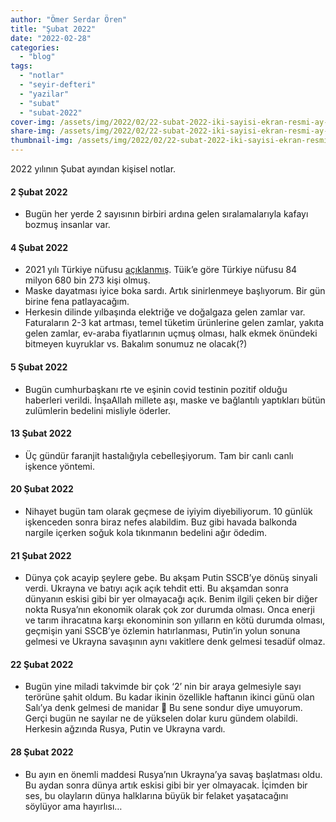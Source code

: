 ```yaml
---
author: "Ömer Serdar Ören"
title: "Şubat 2022"
date: "2022-02-28"
categories: 
  - "blog"
tags: 
  - "notlar"
  - "seyir-defteri"
  - "yazilar"
  - "subat"
  - "subat-2022"
cover-img: /assets/img/2022/02/22-subat-2022-iki-sayisi-ekran-resmi-ay-576x1024-1.jpeg
share-img: /assets/img/2022/02/22-subat-2022-iki-sayisi-ekran-resmi-ay-576x1024-1.jpeg
thumbnail-img: /assets/img/2022/02/22-subat-2022-iki-sayisi-ekran-resmi-ay-576x1024-1.jpeg
---
```


2022 yılının Şubat ayından kişisel notlar.

#### 2 Şubat 2022

- Bugün her yerde 2 sayısının birbiri ardına gelen sıralamalarıyla kafayı bozmuş insanlar var.

#### 4 Şubat 2022

- 2021 yılı Türkiye nüfusu [açıklanmış](https://data.tuik.gov.tr/Bulten/Index?p=Adrese-Dayali-Nufus-Kayit-Sistemi-Sonuclari-2021-45500). Tüik’e göre Türkiye nüfusu 84 milyon 680 bin 273 kişi olmuş.
- Maske dayatması iyice boka sardı. Artık sinirlenmeye başlıyorum. Bir gün birine fena patlayacağım.
- Herkesin dilinde yılbaşında elektriğe ve doğalgaza gelen zamlar var. Faturaların 2-3 kat artması, temel tüketim ürünlerine gelen zamlar, yakıta gelen zamlar, ev-araba fiyatlarının uçmuş olması, halk ekmek önündeki bitmeyen kuyruklar vs. Bakalım sonumuz ne olacak(?)

#### 5 Şubat 2022

- Bugün cumhurbaşkanı rte ve eşinin covid testinin pozitif olduğu haberleri verildi. İnşaAllah millete aşı, maske ve bağlantılı yaptıkları bütün zulümlerin bedelini misliyle öderler.

#### 13 Şubat 2022

- Üç gündür faranjit hastalığıyla cebelleşiyorum. Tam bir canlı canlı işkence yöntemi.

#### 20 Şubat 2022

- Nihayet bugün tam olarak geçmese de iyiyim diyebiliyorum. 10 günlük işkenceden sonra biraz nefes alabildim. Buz gibi havada balkonda nargile içerken soğuk kola tıkınmanın bedelini ağır ödedim.

#### 21 Şubat 2022

- Dünya çok acayip şeylere gebe. Bu akşam Putin SSCB’ye dönüş sinyali verdi. Ukrayna ve batıyı açık açık tehdit etti. Bu akşamdan sonra dünyanın eskisi gibi bir yer olmayacağı açık. Benim ilgili çeken bir diğer nokta Rusya’nın ekonomik olarak çok zor durumda olması. Onca enerji ve tarım ihracatına karşı ekonominin son yılların en kötü durumda olması, geçmişin yani SSCB’ye özlemin hatırlanması, Putin’in yolun sonuna gelmesi ve Ukrayna savaşının aynı vakitlere denk gelmesi tesadüf olmaz.

#### 22 Şubat 2022

- Bugün yine miladi takvimde bir çok ‘2’ nin bir araya gelmesiyle sayı terörüne şahit oldum. Bu kadar ikinin özellikle haftanın ikinci günü olan Salı’ya denk gelmesi de manidar 🙂 Bu sene sondur diye umuyorum. Gerçi bugün ne sayılar ne de yükselen dolar kuru gündem olabildi. Herkesin ağzında Rusya, Putin ve Ukrayna vardı.

#### 28 Şubat 2022

- Bu ayın en önemli maddesi Rusya’nın Ukrayna’ya savaş başlatması oldu. Bu aydan sonra dünya artık eskisi gibi bir yer olmayacak. İçimden bir ses, bu olayların dünya halklarına büyük bir felaket yaşatacağını söylüyor ama hayırlısı…
